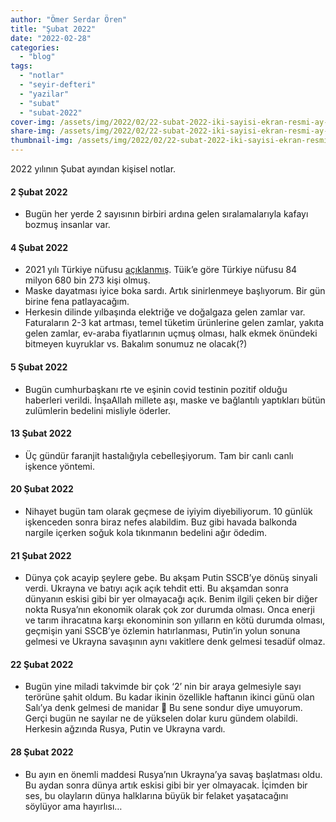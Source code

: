 ```yaml
---
author: "Ömer Serdar Ören"
title: "Şubat 2022"
date: "2022-02-28"
categories: 
  - "blog"
tags: 
  - "notlar"
  - "seyir-defteri"
  - "yazilar"
  - "subat"
  - "subat-2022"
cover-img: /assets/img/2022/02/22-subat-2022-iki-sayisi-ekran-resmi-ay-576x1024-1.jpeg
share-img: /assets/img/2022/02/22-subat-2022-iki-sayisi-ekran-resmi-ay-576x1024-1.jpeg
thumbnail-img: /assets/img/2022/02/22-subat-2022-iki-sayisi-ekran-resmi-ay-576x1024-1.jpeg
---
```


2022 yılının Şubat ayından kişisel notlar.

#### 2 Şubat 2022

- Bugün her yerde 2 sayısının birbiri ardına gelen sıralamalarıyla kafayı bozmuş insanlar var.

#### 4 Şubat 2022

- 2021 yılı Türkiye nüfusu [açıklanmış](https://data.tuik.gov.tr/Bulten/Index?p=Adrese-Dayali-Nufus-Kayit-Sistemi-Sonuclari-2021-45500). Tüik’e göre Türkiye nüfusu 84 milyon 680 bin 273 kişi olmuş.
- Maske dayatması iyice boka sardı. Artık sinirlenmeye başlıyorum. Bir gün birine fena patlayacağım.
- Herkesin dilinde yılbaşında elektriğe ve doğalgaza gelen zamlar var. Faturaların 2-3 kat artması, temel tüketim ürünlerine gelen zamlar, yakıta gelen zamlar, ev-araba fiyatlarının uçmuş olması, halk ekmek önündeki bitmeyen kuyruklar vs. Bakalım sonumuz ne olacak(?)

#### 5 Şubat 2022

- Bugün cumhurbaşkanı rte ve eşinin covid testinin pozitif olduğu haberleri verildi. İnşaAllah millete aşı, maske ve bağlantılı yaptıkları bütün zulümlerin bedelini misliyle öderler.

#### 13 Şubat 2022

- Üç gündür faranjit hastalığıyla cebelleşiyorum. Tam bir canlı canlı işkence yöntemi.

#### 20 Şubat 2022

- Nihayet bugün tam olarak geçmese de iyiyim diyebiliyorum. 10 günlük işkenceden sonra biraz nefes alabildim. Buz gibi havada balkonda nargile içerken soğuk kola tıkınmanın bedelini ağır ödedim.

#### 21 Şubat 2022

- Dünya çok acayip şeylere gebe. Bu akşam Putin SSCB’ye dönüş sinyali verdi. Ukrayna ve batıyı açık açık tehdit etti. Bu akşamdan sonra dünyanın eskisi gibi bir yer olmayacağı açık. Benim ilgili çeken bir diğer nokta Rusya’nın ekonomik olarak çok zor durumda olması. Onca enerji ve tarım ihracatına karşı ekonominin son yılların en kötü durumda olması, geçmişin yani SSCB’ye özlemin hatırlanması, Putin’in yolun sonuna gelmesi ve Ukrayna savaşının aynı vakitlere denk gelmesi tesadüf olmaz.

#### 22 Şubat 2022

- Bugün yine miladi takvimde bir çok ‘2’ nin bir araya gelmesiyle sayı terörüne şahit oldum. Bu kadar ikinin özellikle haftanın ikinci günü olan Salı’ya denk gelmesi de manidar 🙂 Bu sene sondur diye umuyorum. Gerçi bugün ne sayılar ne de yükselen dolar kuru gündem olabildi. Herkesin ağzında Rusya, Putin ve Ukrayna vardı.

#### 28 Şubat 2022

- Bu ayın en önemli maddesi Rusya’nın Ukrayna’ya savaş başlatması oldu. Bu aydan sonra dünya artık eskisi gibi bir yer olmayacak. İçimden bir ses, bu olayların dünya halklarına büyük bir felaket yaşatacağını söylüyor ama hayırlısı…
